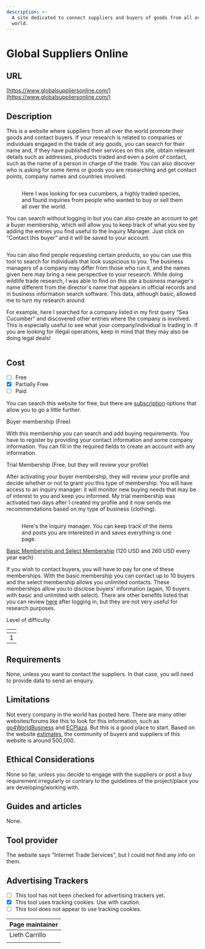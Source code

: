 ```yaml
---
description: >-
  A site dedicated to connect suppliers and buyers of goods from all over the
  world.
---
```


# Global Suppliers Online

## URL

[https://www.globalsuppliersonline.com/](https://www.globalsuppliersonline.com/)

## Description

This is a website where suppliers from all over the world promote their goods and contact buyers. If your research is related to companies or individuals engaged in the trade of any goods, you can search for their name and, if they have published their services on this site, obtain relevant details such as addresses, products traded and even a point of contact, such as the name of a person in charge of the trade. You can also discover who is asking for some items or goods you are researching and get contact points, company names and countries involved.

<figure><img src=".gitbook/assets/Screenshot 2025-02-28 at 5.34.12 PM.png" alt=""><figcaption><p>Here I was looking for sea cucumbers, a highly traded species, and found inquiries from people who wanted to buy or sell them all over the world.</p></figcaption></figure>

You can search without logging in but you can also create an account to get a buyer membership, which will allow you to keep track of what you see by adding the entries you find useful to the Inquiry Manager. Just click on “Contact this buyer” and it will be saved to your account.

<figure><img src=".gitbook/assets/Screenshot 2024-12-20 at 6.57.05 PM.png" alt=""><figcaption></figcaption></figure>

You can also find people requesting certain products, so you can use this tool to search for individuals that look suspicious to you. The business managers of a company may differ from those who run it, and the names given here may bring a new perspective to your research. While doing wildlife trade research, I was able to find on this site a business manager's name different from the director's name that appears in official records and in business information search software. This data, although basic, allowed me to turn my research around.

For example, here I searched for a company listed in my first query “Sea Cucumber” and discovered other entries where the company is involved. This is especially useful to see what your company/individual is trading in. If you are looking for illegal operations, keep in mind that they may also be doing legal deals!

<figure><img src=".gitbook/assets/Screenshot 2024-12-20 at 6.59.06 PM.png" alt=""><figcaption></figcaption></figure>

## Cost

* [ ] Free
* [x] Partially Free
* [ ] Paid

You can search this website for free, but there are [subscription](https://www.globalbuyersonline.com/members/joinnow/) options that allow you to go a little further.

Buyer membership (Free)

With this membership you can search and add buying requirements. You have to register by providing your contact information and some company information. You can fill in the required fields to create an account with any information.&#x20;

Trial Membership (Free, but they will review your profile)

After activating your buyer membership, they will review your profile and decide whether or not to grant you this type of membership. You will have access to an inquiry manager: it will monitor new buying needs that may be of interest to you and keep you informed. My trial membership was activated two days after I created my profile and it now sends me recommendations based on my type of business (clothing).

<figure><img src=".gitbook/assets/Screenshot 2024-12-23 at 11.57.50 AM.png" alt=""><figcaption><p>Here's the inquiry manager. You can keep track of the items and posts you are interested in and saves everything is one page.</p></figcaption></figure>

[Basic Membership and Select Membership](https://www.globalbuyersonline.com/members/joinnow/) (120 USD and 260 USD every year each)

If you wish to contact buyers, you will have to pay for one of these memberships. With the basic membership you can contact up to 10 buyers and the select membership allows you unlimited contacts. These memberships allow you to disclose buyers' information (again, 10 buyers with basic and unlimited with select). There are other benefits listed that you can review [here](https://www.globalbuyersonline.com/members/reg.asp) after logging in, but they are not very useful for research purposes.



Level of difficulty

<table><thead><tr><th data-type="rating" data-max="5"></th></tr></thead><tbody><tr><td>1</td></tr></tbody></table>

## Requirements

None, unless you want to contact the suppliers. In that case, you will need to provide data to send an enquiry.

## Limitations

Not every company in the world has posted here. There are many other websites/forums like this to look for this information, such as [go4WorldBusiness](https://www.go4worldbusiness.com/) and [ECPlaza](https://www.ecplaza.net/). But this is a good place to start. Based on the website [estimates](https://www.globalbuyersonline.com/members/joinnow/), the community of buyers and suppliers of this website is around 500,000.

## Ethical Considerations

None so far, unless you decide to engage with the suppliers or post a buy requirement irregularly or contrary to the guidelines of the project/place you are developing/working with.&#x20;

## Guides and articles

None.

## Tool provider

The website says "Internet Trade Services", but I could not find any info on them.

## Advertising Trackers

* [ ] This tool has not been checked for advertising trackers yet.
* [x] This tool uses tracking cookies. Use with caution.
* [ ] This tool does not appear to use tracking cookies.

| Page maintainer |
| --------------- |
| Lieth Carrillo  |
|                 |
